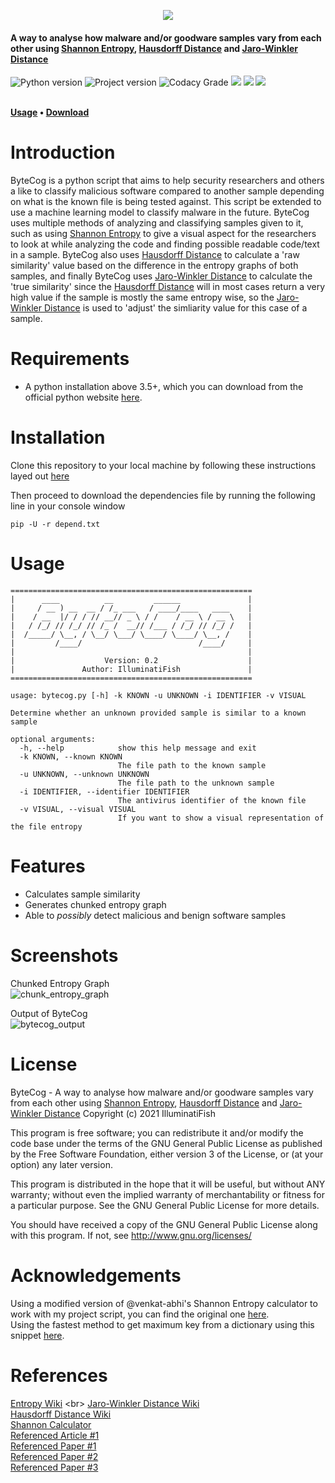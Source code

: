 <p align="center">
  <img src="https://i.ibb.co/D7bnCRR/cooltext379795493812892.png">
  
  <h4>A way to analyse how malware and/or goodware samples vary from each other using <a href="https://en.wikipedia.org/wiki/Entropy_(information_theory)">Shannon Entropy</a>, <a href="https://en.wikipedia.org/wiki/Hausdorff_distance">Hausdorff Distance</a> and <a href="https://en.wikipedia.org/wiki/Jaro%E2%80%93Winkler_distance">Jaro-Winkler Distance</a>
  </h4>
  

  <img alt="Python version" src="https://img.shields.io/badge/Python-v3.5+-yellow">  <img alt="Project version" src="https://img.shields.io/badge/Current%20Version-v0.2-yellow">
    <img alt="Codacy Grade" src="https://app.codacy.com/project/badge/Grade/06c8bdaa68414b7b84c096dbd47c0944">  <img src="https://img.shields.io/github/languages/code-size/IlluminatiFish/ByteCog">  <img src="https://img.shields.io/github/license/IlluminatiFish/ByteCog">  <img src="https://img.shields.io/github/last-commit/IlluminatiFish/ByteCog">

  <br>
  <strong>
	<a href="https://github.com/IlluminatiFish/ByteCog/blob/main/README.md#usage">Usage</a>
		•
	<a href="https://github.com/IlluminatiFish/ByteCog/blob/main/README.md#installation">Download</a>
  </strong>
  
</p>

# Introduction

ByteCog is a python script that aims to help security researchers and others a like to classify malicious software compared to another sample depending on what is the known file is being tested against. This script be extended to use a machine learning model to classify malware in the future. ByteCog uses multiple methods of analyzing and classifying samples given to it, such as using <a href="https://en.wikipedia.org/wiki/Entropy_(information_theory)">Shannon Entropy</a> to give a visual aspect for the researchers to look at while analyzing the code and finding possible readable code/text in a sample. ByteCog also uses <a href="https://en.wikipedia.org/wiki/Hausdorff_distance">Hausdorff Distance</a> to calculate a 'raw similarity' value based on the difference in the entropy graphs of both samples, and finally ByteCog uses <a href="https://en.wikipedia.org/wiki/Jaro%E2%80%93Winkler_distance">Jaro-Winkler Distance</a> to calculate the 'true similarity' since the <a href="https://en.wikipedia.org/wiki/Hausdorff_distance">Hausdorff Distance</a> will in most cases return a very high value if the sample is mostly the same entropy wise, so the <a href="https://en.wikipedia.org/wiki/Jaro%E2%80%93Winkler_distance">Jaro-Winkler Distance</a> is used to 'adjust' the simliarity value for this case of a sample.

# Requirements

- A python installation above 3.5+, which you can download from the official python website <a href="http://www.python.org/download/">here</a>.

# Installation 
Clone this repository to your local machine by following these instructions layed out <a href="https://docs.github.com/en/github/creating-cloning-and-archiving-repositories/cloning-a-repository">here</a>

Then proceed to download the dependencies file by running the following line in your console window
```
pip -U -r depend.txt
```

# Usage
```
======================================================
|      ____          __         ______               |
|     / __ ) __  __ / /_ ___   / ____/____   ____    |
|    / __  |/ / / // __// _ \ / /    / __ \ / __ \   |
|   / /_/ // /_/ // /_ /  __// /___ / /_/ // /_/ /   |
|  /_____/ \__, / \__/ \___/ \____/ \____/ \__, /    |
|         /____/                          /____/     |
|                                                    |
|                    Version: 0.2                    |
|               Author: IlluminatiFish               |
======================================================

usage: bytecog.py [-h] -k KNOWN -u UNKNOWN -i IDENTIFIER -v VISUAL

Determine whether an unknown provided sample is similar to a known sample

optional arguments:
  -h, --help            show this help message and exit
  -k KNOWN, --known KNOWN
                        The file path to the known sample
  -u UNKNOWN, --unknown UNKNOWN
                        The file path to the unknown sample
  -i IDENTIFIER, --identifier IDENTIFIER
                        The antivirus identifier of the known file
  -v VISUAL, --visual VISUAL
                        If you want to show a visual representation of the file entropy
 ```

# Features

- Calculates sample similarity
- Generates chunked entropy graph
- Able to *possibly* detect malicious and benign software samples

# Screenshots

Chunked Entropy Graph
<br>
![chunk_entropy_graph](https://user-images.githubusercontent.com/45714340/112214987-bdb7ae00-8c17-11eb-98c0-bebcda6fc1ba.png)

Output of ByteCog
<br>
![bytecog_output](https://user-images.githubusercontent.com/45714340/112215120-e475e480-8c17-11eb-908d-a2e4c205521c.png)

# License
ByteCog - A way to analyse how malware and/or goodware samples vary from each other using <a href="https://en.wikipedia.org/wiki/Entropy_(information_theory)">Shannon Entropy</a>, <a href="https://en.wikipedia.org/wiki/Hausdorff_distance">Hausdorff Distance</a> and <a href="https://en.wikipedia.org/wiki/Jaro%E2%80%93Winkler_distance">Jaro-Winkler Distance</a> Copyright (c) 2021 IlluminatiFish

This program is free software; you can redistribute it and/or modify the code base under the terms of the GNU General Public License as published by the Free Software Foundation, either version 3 of the License, or (at your option) any later version.

This program is distributed in the hope that it will be useful, but without ANY warranty; without even the implied warranty of merchantability or fitness for a particular purpose. See the GNU General Public License for more details.

You should have received a copy of the GNU General Public License along with this program. If not, see http://www.gnu.org/licenses/

# Acknowledgements 
Using a modified version of @venkat-abhi's Shannon Entropy calculator to work with my project script, you can find the original one <a href="https://github.com/venkat-abhi/Entropy-Calculator/blob/master/shanon-calc.py">here</a>.
<br>
Using the fastest method to get maximum key from a dictionary using this snippet <a href="https://stackoverflow.com/questions/268272/getting-key-with-maximum-value-in-dictionary">here</a>.


# References
[Entropy Wiki](https://en.wikipedia.org/wiki/Entropy_(information_theory))
<br>
[Jaro-Winkler Distance Wiki](https://en.wikipedia.org/wiki/Jaro%E2%80%93Winkler_distance)
<br>
[Hausdorff Distance Wiki](https://en.wikipedia.org/wiki/Hausdorff_distance)
<br>
[Shannon Calculator](https://github.com/venkat-abhi/Entropy-Calculator/blob/master/shanon-calc.py)
<br>
[Referenced Article #1](https://www.talentcookie.com/2016/02/05/file-entropy-in-malware-analysis/)
<br>
[Referenced Paper #1](https://arxiv.org/ftp/arxiv/papers/1903/1903.10208.pdf)
<br>
[Referenced Paper #2](https://www.researchgate.net/publication/3437909_Using_Entropy_Analysis_to_Find_Encrypted_and_Packed_Malware)
<br>
[Referenced Paper #3](https://www.researchgate.net/publication/334686946_Machine_Learning_Based_File_Entropy_Analysis_for_Ransomware_Detection_in_Backup_Systems)

